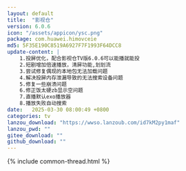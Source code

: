 ```yaml
---
layout: default
title:  "影视仓"
version: 6.0.6
icon: "/assets/appicon/ysc.png"
package: com.huawei.himovceie
md5: 5F35E190C8519A6927F7F1993F64DCC8
update-content: |
    1.投屏优化，配合影视仓TV版6.0.6可以能播就能投
    2.短剧增加倍速播放，清屏功能,划划流
    3.尝试修复偶现的本地包无法加载问题
    4.解决投屏内存泄漏导致的无法搜索设备问题
    5.修复一些崩溃问题
    6.修正饭太硬zb显示空问题
    7.直播默认exo播放器
    8.播放失败自动搜索
date:   2025-03-30 08:00:49 +0800
categories: tv
lanzou_download: "https://wwso.lanzoub.com/id7kM2py1maf"
lanzou_pwd: ""
gitee_download: ""
github_download: ""
---
```

{% include common-thread.html %}